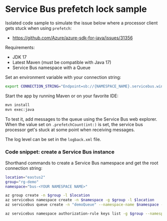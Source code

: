 # Service Bus prefetch lock sample

Isolated code sample to simulate the issue below where a processor client gets stuck when using `prefetch`:

- https://github.com/Azure/azure-sdk-for-java/issues/31356

Requirements:

- JDK 17
- Latest Maven (must be compatible with Java 17)
- Service Bus namespace with a Queue

Set an environment variable with your connection string:

```sh
export CONNECTION_STRING="Endpoint=sb://{NAMESPACE_NAME}.servicebus.windows.net/;SharedAccessKeyName={KEY_NAME};SharedAccessKey={ACCESS_KEY}="
```

Start the app by running Maven or on your favorite IDE:

```sh
mvn install
mvn exec:java
```

To test it, add messages to the queue using the Service Bus web explorer. When the value set on `.prefetchCount(int:)` is set, the service bus processor get's stuck at some point when receiving messages.

The log level can be set in the `logback.xml` file.

### Code snippet: create a Service Bus instance

Shorthand commands to create a Service Bus namespace and get the root connection string:

```sh
location="eastus2"
group="rg-demo"
namespace="bus-<YOUR NAMESPACE NAME>"

az group create -n $group -l $location
az servicebus namespace create -n $namespace -g $group -l $location
az servicebus queue create -n "demoQueue" --namespace-name $namespace -g $group --enable-partitioning

az servicebus namespace authorization-rule keys list -g $group --namespace-name $namespace --name "RootManageSharedAccessKey" --query "primaryConnectionString" -o tsv
```

